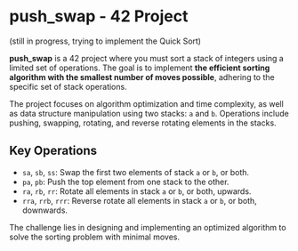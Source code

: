 # push_swap - 42 Project

(still in progress, trying to implement the Quick Sort)

**push_swap** is a 42 project where you must sort a stack of integers using a limited set of operations. The goal is to implement **the efficient sorting algorithm with the smallest number of moves possible**, adhering to the specific set of stack operations. 

The project focuses on algorithm optimization and time complexity, as well as data structure manipulation using two stacks: `a` and `b`. Operations include pushing, swapping, rotating, and reverse rotating elements in the stacks.

## Key Operations
- `sa`, `sb`, `ss`: Swap the first two elements of stack `a` or `b`, or both.
- `pa`, `pb`: Push the top element from one stack to the other.
- `ra`, `rb`, `rr`: Rotate all elements in stack `a` or `b`, or both, upwards.
- `rra`, `rrb`, `rrr`: Reverse rotate all elements in stack `a` or `b`, or both, downwards.

The challenge lies in designing and implementing an optimized algorithm to solve the sorting problem with minimal moves.
